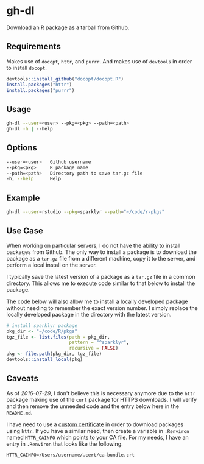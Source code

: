 # gh-dl
Download an R package as a tarball from Github.

## Requirements
Makes use of `docopt`, `httr`, and `purrr`.  And makes use of `devtools` in order to install `docopt`.

```R
devtools::install_github("docopt/docopt.R")
install.packages("httr")
install.packages("purrr")
```

## Usage

```bash
gh-dl --user=<user> --pkg=<pkg> --path=<path>
gh-dl -h | --help
```

## Options

```bash
--user=<user>   Github username
--pkg=<pkg>     R package name
--path=<path>   Directory path to save tar.gz file
-h, --help      Help
```

## Example

```bash
gh-dl --user=rstudio --pkg=sparklyr --path="~/code/r-pkgs"
```

## Use Case
When working on particular servers, I do not have the ability to install packages from Github.  The only way to install a package is to download the package as a `tar.gz` file from a different machine, copy it to the server, and perform a local install on the server.

I typically save the latest version of a package as a `tar.gz` file in a common directory.  This allows me to execute code similar to that below to install the package.

The code below will also allow me to install a locally developed package without needing to remember the exact version number. I simply replace the locally developed package in the directory with the latest version.

```R
# install sparklyr package
pkg_dir <- "~/code/R/pkgs"
tgz_file <- list.files(path = pkg_dir,
                       pattern = "^sparklyr",
                       recursive = FALSE)
pkg <- file.path(pkg_dir, tgz_file)
devtools::install_local(pkg)
```

## Caveats
As of *2016-07-29*, I don't believe this is necessary anymore due to the `httr` package making use of the `curl` package for HTTPS downloads.  I will verify and then remove the unneeded code and the entry below here in the `README.md`.

I have need to use a [custom certificate](https://github.com/curtisalexander/til/blob/master/R/custom-cert.md) in order to download packages using `httr`.  If you have a similar need, then create a variable in `.Renviron` named `HTTR_CAINFO` which points to your CA file.  For my needs, I have an entry in `.Renviron` that looks like the following.

```
HTTR_CAINFO=/Users/username/.cert/ca-bundle.crt
```

